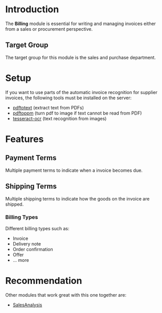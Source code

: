 # Introduction

The **Billing** module is essential for writing and managing invoices either from a sales or procurement perspective.

## Target Group

The target group for this module is the sales and purchase department.

# Setup

If you want to use parts of the automatic invoice recognition for supplier invoices, the following tools must be installed on the server:

* [pdftotext](https://www.xpdfreader.com/pdftotext-man.html) (extract text from PDFs)
* [pdftoppm](https://www.xpdfreader.com/pdftoppm-man.html) (turn pdf to image if text cannot be read from PDF)
* [tesseract-ocr](https://tesseract-ocr.github.io/tessdoc/Downloads.html) (text recognition from images)

# Features

## Payment Terms

Multiple payment terms to indicate when a invoice becomes due.

## Shipping Terms

Multiple shipping terms to indicate how the goods on the invoice are shipped.

### Billing Types

Different billing types such as:

* Invoice
* Delivery note
* Order confirmation
* Offer
* ... more

# Recommendation

Other modules that work great with this one together are:

* [SalesAnalysis]({/}?id=SalesAnalysis)